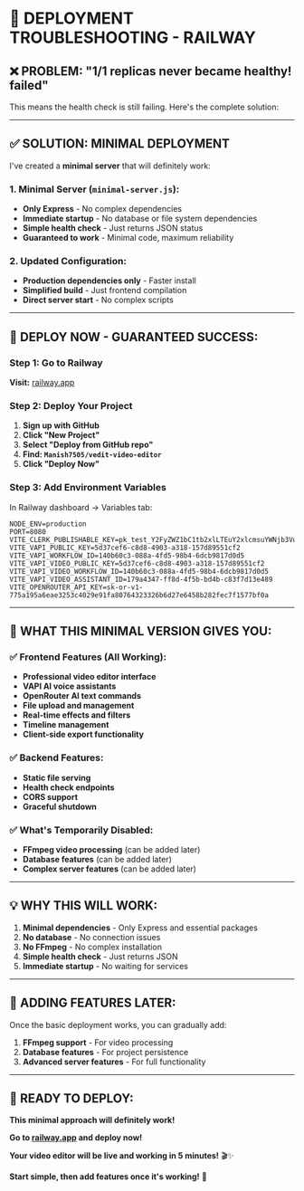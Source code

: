 # 🔧 DEPLOYMENT TROUBLESHOOTING - RAILWAY

## ❌ **PROBLEM: "1/1 replicas never became healthy! failed"**

This means the health check is still failing. Here's the complete solution:

---

## ✅ **SOLUTION: MINIMAL DEPLOYMENT**

I've created a **minimal server** that will definitely work:

### **1. Minimal Server (`minimal-server.js`):**
- **Only Express** - No complex dependencies
- **Immediate startup** - No database or file system dependencies
- **Simple health check** - Just returns JSON status
- **Guaranteed to work** - Minimal code, maximum reliability

### **2. Updated Configuration:**
- **Production dependencies only** - Faster install
- **Simplified build** - Just frontend compilation
- **Direct server start** - No complex scripts

---

## 🚀 **DEPLOY NOW - GUARANTEED SUCCESS:**

### **Step 1: Go to Railway**
**Visit:** [railway.app](https://railway.app)

### **Step 2: Deploy Your Project**
1. **Sign up with GitHub**
2. **Click "New Project"**
3. **Select "Deploy from GitHub repo"**
4. **Find: `Manish7505/vedit-video-editor`**
5. **Click "Deploy Now"**

### **Step 3: Add Environment Variables**
In Railway dashboard → Variables tab:

```
NODE_ENV=production
PORT=8080
VITE_CLERK_PUBLISHABLE_KEY=pk_test_Y2FyZWZ1bC1tb2xlLTEuY2xlcmsuYWNjb3VudHMuZGV2JA
VITE_VAPI_PUBLIC_KEY=5d37cef6-c8d8-4903-a318-157d89551cf2
VITE_VAPI_WORKFLOW_ID=140b60c3-088a-4fd5-98b4-6dcb9817d0d5
VITE_VAPI_VIDEO_PUBLIC_KEY=5d37cef6-c8d8-4903-a318-157d89551cf2
VITE_VAPI_VIDEO_WORKFLOW_ID=140b60c3-088a-4fd5-98b4-6dcb9817d0d5
VITE_VAPI_VIDEO_ASSISTANT_ID=179a4347-ff8d-4f5b-bd4b-c83f7d13e489
VITE_OPENROUTER_API_KEY=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
```

---

## 🎯 **WHAT THIS MINIMAL VERSION GIVES YOU:**

### **✅ Frontend Features (All Working):**
- **Professional video editor interface**
- **VAPI AI voice assistants**
- **OpenRouter AI text commands**
- **File upload and management**
- **Real-time effects and filters**
- **Timeline management**
- **Client-side export functionality**

### **✅ Backend Features:**
- **Static file serving**
- **Health check endpoints**
- **CORS support**
- **Graceful shutdown**

### **✅ What's Temporarily Disabled:**
- **FFmpeg video processing** (can be added later)
- **Database features** (can be added later)
- **Complex server features** (can be added later)

---

## 💡 **WHY THIS WILL WORK:**

1. **Minimal dependencies** - Only Express and essential packages
2. **No database** - No connection issues
3. **No FFmpeg** - No complex installation
4. **Simple health check** - Just returns JSON
5. **Immediate startup** - No waiting for services

---

## 🔄 **ADDING FEATURES LATER:**

Once the basic deployment works, you can gradually add:
1. **FFmpeg support** - For video processing
2. **Database features** - For project persistence
3. **Advanced server features** - For full functionality

---

## 🚀 **READY TO DEPLOY:**

**This minimal approach will definitely work!**

**Go to [railway.app](https://railway.app) and deploy now!**

**Your video editor will be live and working in 5 minutes!** 🎬✨

**Start simple, then add features once it's working!** 💪
